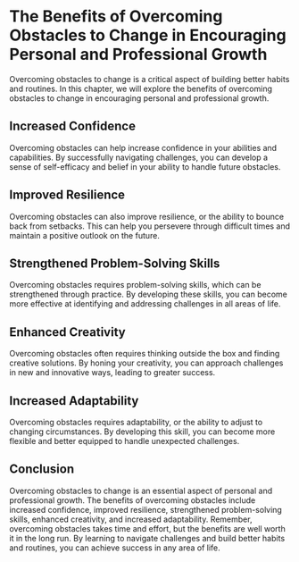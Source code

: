 The Benefits of Overcoming Obstacles to Change in Encouraging Personal and Professional Growth
=========================================================================================================================================

Overcoming obstacles to change is a critical aspect of building better habits and routines. In this chapter, we will explore the benefits of overcoming obstacles to change in encouraging personal and professional growth.

Increased Confidence
--------------------

Overcoming obstacles can help increase confidence in your abilities and capabilities. By successfully navigating challenges, you can develop a sense of self-efficacy and belief in your ability to handle future obstacles.

Improved Resilience
-------------------

Overcoming obstacles can also improve resilience, or the ability to bounce back from setbacks. This can help you persevere through difficult times and maintain a positive outlook on the future.

Strengthened Problem-Solving Skills
-----------------------------------

Overcoming obstacles requires problem-solving skills, which can be strengthened through practice. By developing these skills, you can become more effective at identifying and addressing challenges in all areas of life.

Enhanced Creativity
-------------------

Overcoming obstacles often requires thinking outside the box and finding creative solutions. By honing your creativity, you can approach challenges in new and innovative ways, leading to greater success.

Increased Adaptability
----------------------

Overcoming obstacles requires adaptability, or the ability to adjust to changing circumstances. By developing this skill, you can become more flexible and better equipped to handle unexpected challenges.

Conclusion
----------

Overcoming obstacles to change is an essential aspect of personal and professional growth. The benefits of overcoming obstacles include increased confidence, improved resilience, strengthened problem-solving skills, enhanced creativity, and increased adaptability. Remember, overcoming obstacles takes time and effort, but the benefits are well worth it in the long run. By learning to navigate challenges and build better habits and routines, you can achieve success in any area of life.
